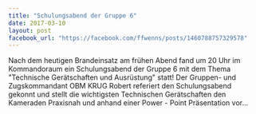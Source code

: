 ```yaml
---
title: "Schulungsabend der Gruppe 6"
date: 2017-03-10
layout: post
facebook_url: "https://facebook.com/ffwenns/posts/1460788757329578"
---
```


Nach dem heutigen Brandeinsatz am frühen Abend fand um 20 Uhr im Kommandoraum ein Schulungsabend der Gruppe 6 mit dem Thema "Technische Gerätschaften und Ausrüstung" statt! Der Gruppen- und Zugskommandant OBM KRUG Robert referiert den Schulungsabend gekonnt und stellt die wichtigsten Technischen Gerätschaften den Kameraden Praxisnah und anhand einer Power - Point Präsentation vor...
